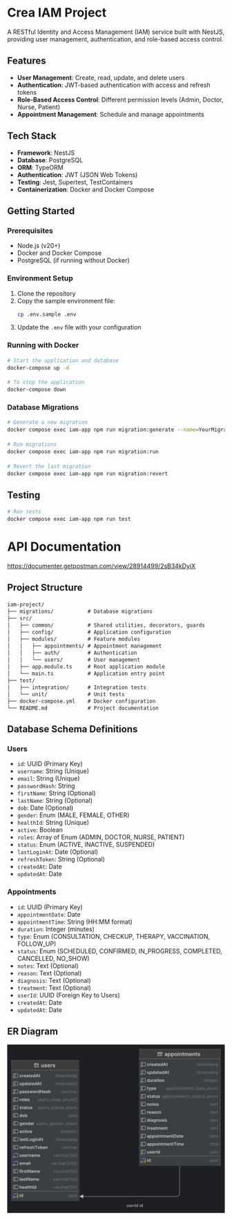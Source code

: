 # Crea IAM Project

A RESTful Identity and Access Management (IAM) service built with NestJS, providing user management, authentication, and role-based access control.

## Features

- **User Management**: Create, read, update, and delete users
- **Authentication**: JWT-based authentication with access and refresh tokens
- **Role-Based Access Control**: Different permission levels (Admin, Doctor, Nurse, Patient)
- **Appointment Management**: Schedule and manage appointments

## Tech Stack

- **Framework**: NestJS
- **Database**: PostgreSQL
- **ORM**: TypeORM
- **Authentication**: JWT (JSON Web Tokens)
- **Testing**: Jest, Supertest, TestContainers
- **Containerization**: Docker and Docker Compose

## Getting Started

### Prerequisites

- Node.js (v20+)
- Docker and Docker Compose
- PostgreSQL (if running without Docker)

### Environment Setup

1. Clone the repository
2. Copy the sample environment file:
   ```bash
   cp .env.sample .env
   ```
3. Update the `.env` file with your configuration

### Running with Docker

```bash
# Start the application and database
docker-compose up -d

# To stop the application
docker-compose down
```

### Database Migrations

```bash
# Generate a new migration
docker compose exec iam-app npm run migration:generate --name=YourMigrationName

# Run migrations
docker compose exec iam-app npm run migration:run

# Revert the last migration
docker compose exec iam-app npm run migration:revert
```

## Testing

```bash
# Run tests
docker compose exec iam-app npm run test
```

# API Documentation
https://documenter.getpostman.com/view/28914499/2sB34kDyiX

## Project Structure

```
iam-project/
├── migrations/           # Database migrations
├── src/
│   ├── common/           # Shared utilities, decorators, guards
│   ├── config/           # Application configuration
│   ├── modules/          # Feature modules
│   │   ├── appointments/ # Appointment management
│   │   ├── auth/         # Authentication
│   │   └── users/        # User management
│   ├── app.module.ts     # Root application module
│   └── main.ts           # Application entry point
├── test/
│   ├── integration/      # Integration tests
│   └── unit/             # Unit tests
├── docker-compose.yml    # Docker configuration
└── README.md             # Project documentation
```

## Database Schema Definitions

### Users
- `id`: UUID (Primary Key)
- `username`: String (Unique)
- `email`: String (Unique)
- `passwordHash`: String
- `firstName`: String (Optional)
- `lastName`: String (Optional)
- `dob`: Date (Optional)
- `gender`: Enum (MALE, FEMALE, OTHER)
- `healthId`: String (Unique)
- `active`: Boolean
- `roles`: Array of Enum (ADMIN, DOCTOR, NURSE, PATIENT)
- `status`: Enum (ACTIVE, INACTIVE, SUSPENDED)
- `lastLoginAt`: Date (Optional)
- `refreshToken`: String (Optional)
- `createdAt`: Date
- `updatedAt`: Date

### Appointments
- `id`: UUID (Primary Key)
- `appointmentDate`: Date
- `appointmentTime`: String (HH:MM format)
- `duration`: Integer (minutes)
- `type`: Enum (CONSULTATION, CHECKUP, THERAPY, VACCINATION, FOLLOW_UP)
- `status`: Enum (SCHEDULED, CONFIRMED, IN_PROGRESS, COMPLETED, CANCELLED, NO_SHOW)
- `notes`: Text (Optional)
- `reason`: Text (Optional)
- `diagnosis`: Text (Optional)
- `treatment`: Text (Optional)
- `userId`: UUID (Foreign Key to Users)
- `createdAt`: Date
- `updatedAt`: Date

## ER Diagram

![ER Diagram](er-diagram.png)